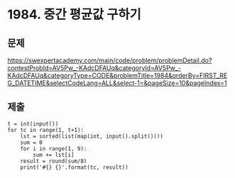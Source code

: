# 1984. 중간 평균값 구하기



## 문제

https://swexpertacademy.com/main/code/problem/problemDetail.do?contestProbId=AV5Pw_-KAdcDFAUq&categoryId=AV5Pw_-KAdcDFAUq&categoryType=CODE&problemTitle=1984&orderBy=FIRST_REG_DATETIME&selectCodeLang=ALL&select-1=&pageSize=10&pageIndex=1



## 제출

```
t = int(input())
for tc in range(1, t+1):
    lst = sorted(list(map(int, input().split())))
    sum = 0
    for i in range(1, 9):
        sum += lst[i]
    result = round(sum/8)
    print('#{} {}'.format(tc, result))
```


